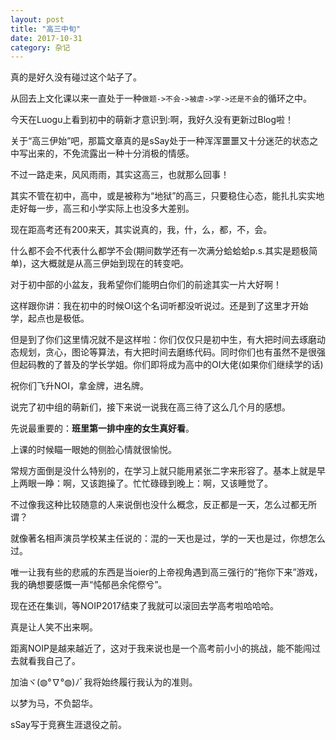 ```yaml
---
layout: post
title: "高三中旬"
date: 2017-10-31
category: 杂记
---
```

真的是好久没有碰过这个站子了。

从回去上文化课以来一直处于一种`做题->不会->被虐->学->还是不会`的循环之中。

今天在Luogu上看到初中的萌新才意识到:啊，我好久没有更新过Blog啦！

关于“高三伊始”吧，那篇文章真的是sSay处于一种浑浑噩噩又十分迷茫的状态之中写出来的，不免流露出一种十分消极的情感。

不过一路走来，风风雨雨，其实这高三，也就那么回事！

其实不管在初中，高中，或是被称为“地狱”的高三，只要稳住心态，能扎扎实实地走好每一步，高三和小学实际上也没多大差别。

现在距高考还有200来天，其实说真的，我，什，么，都，不，会。

什么都不会不代表什么都学不会(期间数学还有一次满分蛤蛤蛤p.s.其实是题极简单)，这大概就是从高三伊始到现在的转变吧。

对于初中部的小盆友，我希望你们能明白你们的前途其实一片大好啊！

这样跟你讲：我在初中的时候OI这个名词听都没听说过。还是到了这里才开始学，起点也是极低。

但是到了你们这里情况就不是这样啦：你们仅仅只是初中生，有大把时间去琢磨动态规划，贪心，图论等算法，有大把时间去磨练代码。同时你们也有虽然不是很强但起码教的了普及的学长学姐。你们即将成为高中的OI大佬(如果你们继续学的话)

祝你们飞升NOI，拿金牌，进名牌。

说完了初中组的萌新们，接下来说一说我在高三待了这么几个月的感想。

先说最重要的：**班里第一排中座的女生真好看**。

上课的时候瞄一眼她的侧脸心情就很愉悦。

常规方面倒是没什么特别的，在学习上就只能用紧张二字来形容了。基本上就是早上两眼一睁：啊，又该跑操了。忙忙碌碌到晚上：啊，又该睡觉了。

不过像我这种比较随意的人来说倒也没什么概念，反正都是一天，怎么过都无所谓？

就像著名相声演员学校某主任说的：混的一天也是过，学的一天也是过，你想怎么过。

唯一让我有些的悲戚的东西是当oier的上帝视角遇到高三强行的“拖你下来”游戏，我的确想要感慨一声“忳郁邑余侘傺兮”。

现在还在集训，等NOIP2017结束了我就可以滚回去学高考啦哈哈哈。

真是让人笑不出来啊。

距离NOIP是越来越近了，这对于我来说也是一个高考前小小的挑战，能不能闯过去就看我自己了。

加油ヾ(◍°∇°◍)ﾉﾞ我将始终履行我认为的准则。

以梦为马，不负韶华。

sSay写于竞赛生涯退役之前。